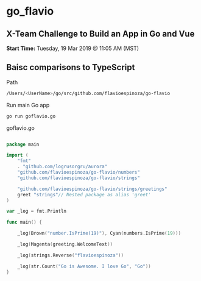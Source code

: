 # go_flavio

## X-Team Challenge to Build an App in Go and Vue

**Start Time:** Tuesday, 19 Mar 2019 @ 11:05 AM (MST)

## Baisc comparisons to TypeScript

Path
```bash
/Users/<UserName>/go/src/github.com/flavioespinoza/go-flavio
```

Run main Go app
```bash
go run goflavio.go
```

goflavio.go
```go

package main

import (
    "fmt"
    . "github.com/logrusorgru/aurora"
    "github.com/flavioespinoza/go-flavio/numbers"
    "github.com/flavioespinoza/go-flavio/strings"

    "github.com/flavioespinoza/go-flavio/strings/greetings" 
	greet "strings"// Nested package as alias 'greet'
)

var _log = fmt.Println

func main() {

	_log(Brown("number.IsPrime(19)"), Cyan(numbers.IsPrime(19)))

	_log(Magenta(greeting.WelcomeText))

	_log(strings.Reverse("flavioespinoza"))

	_log(str.Count("Go is Awesome. I love Go", "Go"))
}

```